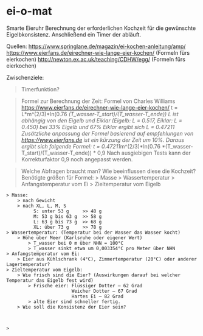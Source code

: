 # ei-o-mat
Smarte Eieruhr
Berechnung der erforderlichen Kochzeit für die gewünschte Eigelbkonsistenz.
Anschließend ein Timer der abläuft.

Quellen: 
  https://www.springlane.de/magazin/ei-kochen-anleitung/amp/
  https://www.eierfans.de/eirechner-wie-lange-eier-kochen/ (Formeln fürs eierkochen)
  http://newton.ex.ac.uk/teaching/CDHW/egg/ (Formeln fürs eierkochen)

Zwischenziele:

> Timerfunktion?

> Formel zur Berechnung der Zeit:
  Formel von Charles Williams  https://www.eierfans.de/eirechner-wie-lange-eier-kochen/
    t = L*m^(2/3)*ln(0.76 *(T_wasser-T_start)/(T_wasser-T_ende))
    L   ist abhängig von den Eigelb und Eiklar (Eigelb: L = 0.517, Eiklar: L = 0.450)
        bei 33% Eigelb und 67% Eiklar ergibt sich 
    L = 0.47211
    Zusätzliche anpassung der Formel basierend auf empfehlungen von https://www.eierfans.de ist ein kürzung der Zeit um 10%.
  Daraus ergibt sich folgende Formel:
    t = 0.47211*m^(2/3)*ln(0.76 *(T_wasser-T_start)/(T_wasser-T_ende)) * 0,9
    Nach ausgiebigen Tests kann der Korrekturfaktor 0,9 noch angepasst werden.
    
> Welche Abfragen braucht man? Wie beeinflussen diese die Kochzeit?
      Benötigte größen für Formel: 
        > Masse
        > Wassertemperatur
        > Anfangstemperatur vom  Ei
        > Zieltemperatur vom Eigelb
  
    > Masse: 
        > nach Gewicht
        > nach XL, L, M, S
              S: unter 53 g     >> 48 g
              M: 53 g bis 63 g  >> 58 g
              L: 63 g bis 73 g  >> 68 g
              XL: über 73 g     >> 78 g
    > Wassertemperatur: (Temperatur bei der Wasser das Wasser kocht)
        > Höhe über Meer (Karlsruhe oder eigener Wert)      
            > T_wasser bei 0 m über NHN = 100°C
            > T_wasser sinkt etwa um 0,003354°C pro Meter über NHN
    > Anfangstemperatur vom Ei:
        > Eier aus Kühlschrank (4°C), Zimmertemperatur (20°C) oder anderer Lagertemperatur?
    > Zieltemperatur vom Eigelb:
        > Wie frisch sind die Eier? (Auswirkungen darauf bei welcher Temperatur das Eigelb fest wird)
            > Frische eier: Flüssiger Dotter – 62 Grad
                            Weicher Dotter – 67 Grad
                            Hartes Ei – 82 Grad
            > alte Eier sind schneller fertig. 
        > Wie soll die Konsistenz der Eier sein? 
    
   
    
    > 
